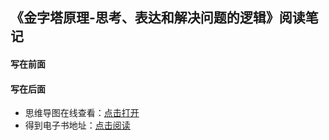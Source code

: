 ## 《金字塔原理-思考、表达和解决问题的逻辑》阅读笔记

#### 写在前面


#### 写在后面
- 思维导图在线查看：[点击打开](/softskill_notes/attachment/44.《金字塔原理-思考、表达和解决问题的逻辑》.svg)
- 得到电子书地址：[点击阅读]()